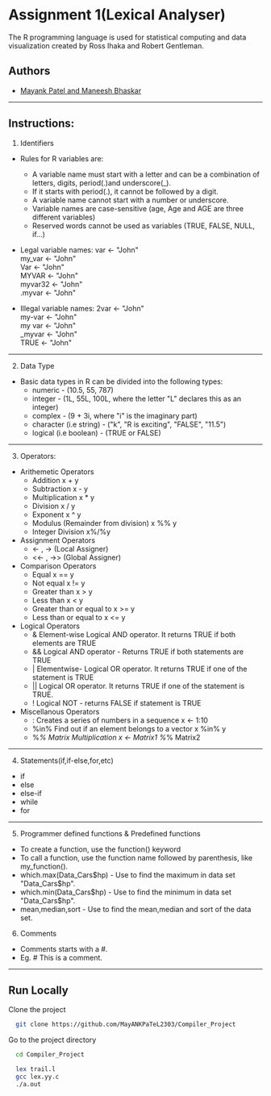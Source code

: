 
# Assignment 1(Lexical Analyser)

The R programming language is used for statistical computing and data visualization created by Ross Ihaka and Robert Gentleman.



## Authors

- [Mayank Patel and Maneesh Bhaskar](https://github.com/MayANKPaTeL2303/Compiler_Project)

---

## Instructions:

1. Identifiers

* Rules for R variables are:
   + A variable name must start with a letter and can be a    combination  of letters, digits, period(.)and underscore(_).
   + If it starts with period(.), it cannot be followed by a digit.
   + A variable name cannot start with a number or underscore.
   + Variable names are case-sensitive (age, Age and AGE are three different variables)
   + Reserved words cannot be used as variables (TRUE, FALSE, NULL, if...)


* Legal variable names:
var <- "John"\
my_var <- "John"\
Var <- "John"\
MYVAR <- "John"\
myvar32 <- "John"\
.myvar <- "John"

* Illegal variable names:
2var <- "John"\
my-var <- "John"\
my var <- "John"\
_myvar <- "John"\
TRUE <- "John"

---
2. Data Type
* Basic data types in R can be divided into the following types:
  * numeric - (10.5, 55, 787)
  *   integer - (1L, 55L, 100L, where the letter "L" declares this as an integer)
  * complex - (9 + 3i, where "i" is the imaginary part)
  * character (i.e string) - ("k", "R is exciting", "FALSE", "11.5")
  * logical (i.e boolean) - (TRUE or FALSE)
---
3. Operators:
* Arithemetic Operators 
   * Addition	x + y	
   * Subtraction	x - y	
   * Multiplication	x * y
   * Division	x / y	
   * Exponent	x ^ y	
   * Modulus (Remainder from division)	x %% y	
   * Integer Division	x%/%y
* Assignment Operators
   * <- , -> (Local Assigner)
   * <<- , ->> (Global Assigner)
* Comparison Operators
   * Equal	x == y	
   * Not equal	x != y	
   * Greater than	x > y	
   * Less than	x < y	
   * Greater than or equal to	x >= y	
   * Less than or equal to	x <= y
* Logical Operators
   * &	Element-wise Logical AND operator. It returns TRUE if both elements are TRUE
   * &&	Logical AND operator - Returns TRUE if both statements are TRUE
   * |	Elementwise- Logical OR operator. It returns TRUE if one of the statement is TRUE
   * ||	Logical OR operator. It returns TRUE if one of the statement is TRUE.
   * !	Logical NOT - returns FALSE if statement is TRUE
* Miscellanous Operators
   * :	Creates a series of numbers in a sequence	x <- 1:10
   * %in%	Find out if an element belongs to a vector	x %in% y
   * %*%	Matrix Multiplication	x <- Matrix1 %*% Matrix2


---
4. Statements(if,if-else,for,etc)
* if
* else
* else-if
* while
* for
---
5. Programmer defined functions & Predefined functions
* To create a function, use the function() keyword
* To call a function, use the function name followed by parenthesis, like my_function().
* which.max(Data_Cars$hp) - Use to find the maximum in data set "Data_Cars$hp".
* which.min(Data_Cars$hp) - Use to find the minimum in data set 
  "Data_Cars$hp".
* mean,median,sort - Use to find the mean,median and sort of       the data set.

6. Comments
* Comments starts with a #.
* Eg. # This is a comment.

---

## Run Locally

Clone the project

```bash
  git clone https://github.com/MayANKPaTeL2303/Compiler_Project
```

Go to the project directory

```bash
  cd Compiler_Project
```

```bash
  lex trail.l
  gcc lex.yy.c
  ./a.out
```

